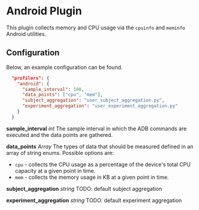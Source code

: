 # Android Plugin
This plugin collects memory and CPU usage via the `cpuinfo` and `meminfo` Android utilities.                                                                                                                                                                                                            

## Configuration
Below, an example configuration can be found.
```json
  "profilers": {
    "android": {
      "sample_interval": 100,
      "data_points": ["cpu", "mem"],
      "subject_aggregation": "user_subject_aggregation.py",
      "experiment_aggregation": "user_experiment_aggregation.py"
    }
  }
```

**sample_interval** *int*
The sample interval in which the ADB commands are executed and the data points are gathered.

**data_points** *Array<string>* 
The types of data that should be measured defined in an array of string enums. Possible options are:
- `cpu` - collects the CPU usage as a percentage of the device's total CPU capacity at a given point in time.
- `mem` - collects the memory usage in KB at a given point in time. 

**subject_aggregation** *string*
TODO: default subject aggregation

**experiment_aggregation** *string*
TODO: default experiment aggregation